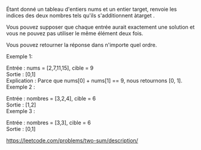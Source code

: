Étant donné un tableau d'entiers nums et un entier target, renvoie les indices des deux nombres tels qu'ils s'additionnent àtarget .  

Vous pouvez supposer que chaque entrée aurait exactement une solution et vous ne pouvez pas utiliser le même élément deux fois.  

Vous pouvez retourner la réponse dans n'importe quel ordre.  

 

Exemple 1:  

Entrée : nums = [2,7,11,15], cible = 9  
 Sortie : [0,1]  
 Explication : Parce que nums[0] + nums[1] == 9, nous retournons [0, 1].  
Exemple 2 :  

Entrée : nombres = [3,2,4], cible = 6  
 Sortie : [1,2]  
Exemple 3 :  

Entrée : nombres = [3,3], cible = 6  
 Sortie : [0,1]  

 https://leetcode.com/problems/two-sum/description/  